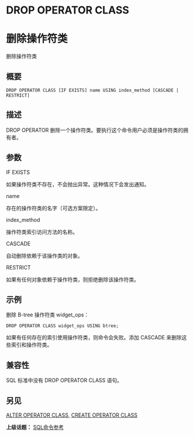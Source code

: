 # DROP OPERATOR CLASS

# 删除操作符类

删除操作符类

## 概要

```
DROP OPERATOR CLASS [IF EXISTS] name USING index_method [CASCADE | RESTRICT]
```

## 描述

DROP OPERATOR 删除一个操作符类。要执行这个命令用户必须是操作符类的拥有者。

## 参数

IF EXISTS

如果操作符类不存在，不会抛出异常。这种情况下会发出通知。

name

存在的操作符类的名字（可选方案限定）。

index\_method

操作符类索引访问方法的名称。

CASCADE

自动删除依赖于该操作类的对象。

RESTRICT

如果有任何对象依赖于操作符类，则拒绝删除该操作符类。

## 示例

删除 B-tree 操作符类 widget\_ops：

```
DROP OPERATOR CLASS widget_ops USING btree;
```

如果有任何存在的索引使用操作符类，则命令会失败。添加 CASCADE 来删除这些索引和操作符类。

## 兼容性

SQL 标准中没有 DROP OPERATOR CLASS 语句。

## 另见

[ALTER OPERATOR CLASS](./alter-operator-class.md), [CREATE OPERATOR CLASS](./create-operator-class.md)

**上级话题：** [SQL命令参考](./README.md)

